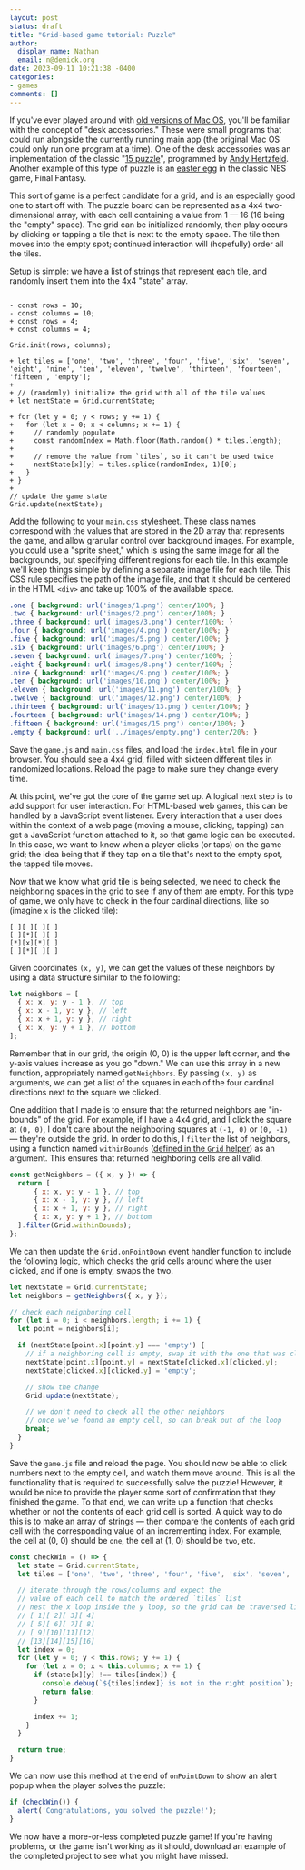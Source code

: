 ```yaml
---
layout: post
status: draft
title: "Grid-based game tutorial: Puzzle"
author:
  display_name: Nathan
  email: n@demick.org
date: 2023-09-11 10:21:38 -0400
categories:
- games
comments: []
---
```

If you've ever played around with [old versions of Mac OS](https://infinitemac.org/), you'll be familiar with the concept of "desk accessories." These were small programs that could run alongside the currently running main app (the original Mac OS could only run one program at a time). One of the desk accessories was an implementation of the classic "[15 puzzle](https://en.wikipedia.org/wiki/15_puzzle)", programmed by [Andy Hertzfeld](https://www.folklore.org/StoryView.py?project=Macintosh&story=Puzzle.txt). Another example of this type of puzzle is an [easter egg](https://finalfantasy.fandom.com/wiki/15_Puzzle) in the classic NES game, Final Fantasy.

This sort of game is a perfect candidate for a grid, and is an especially good one to start off with. The puzzle board can be represented as a 4x4 two-dimensional array, with each cell containing a value from 1 &mdash; 16 (16 being the "empty" space). The grid can be initialized randomly, then play occurs by clicking or tapping a tile that is next to the empty space. The tile then moves into the empty spot; continued interaction will (hopefully) order all the tiles.

Setup is simple: we have a list of strings that represent each tile, and randomly insert them into the 4x4 "state" array.

<pre><code class="language-diff-javascript diff-highlight">
- const rows = 10;
- const columns = 10;
+ const rows = 4;
+ const columns = 4;

Grid.init(rows, columns);

+ let tiles = ['one', 'two', 'three', 'four', 'five', 'six', 'seven', 'eight', 'nine', 'ten', 'eleven', 'twelve', 'thirteen', 'fourteen', 'fifteen', 'empty'];
+ 
+ // (randomly) initialize the grid with all of the tile values
+ let nextState = Grid.currentState;

+ for (let y = 0; y < rows; y += 1) {
+   for (let x = 0; x < columns; x += 1) {
+     // randomly populate
+     const randomIndex = Math.floor(Math.random() * tiles.length);
+
+     // remove the value from `tiles`, so it can't be used twice
+     nextState[x][y] = tiles.splice(randomIndex, 1)[0];
+   }
+ }
+ 
// update the game state
Grid.update(nextState);
</code></pre>

Add the following to your `main.css` stylesheet. These class names correspond with the values that are stored in the 2D array that represents the game, and allow granular control over background images. For example, you could use a "sprite sheet," which is using the same image for all the backgrounds, but specifying different regions for each tile. In this example we'll keep things simple by defining a separate image file for each tile. This CSS rule specifies the path of the image file, and that it should be centered in the HTML `<div>` and take up 100% of the available space.

```css
.one { background: url('images/1.png') center/100%; }
.two { background: url('images/2.png') center/100%; }
.three { background: url('images/3.png') center/100%; }
.four { background: url('images/4.png') center/100%; }
.five { background: url('images/5.png') center/100%; }
.six { background: url('images/6.png') center/100%; }
.seven { background: url('images/7.png') center/100%; }
.eight { background: url('images/8.png') center/100%; }
.nine { background: url('images/9.png') center/100%; }
.ten { background: url('images/10.png') center/100%; }
.eleven { background: url('images/11.png') center/100%; }
.twelve { background: url('images/12.png') center/100%; }
.thirteen { background: url('images/13.png') center/100%; }
.fourteen { background: url('images/14.png') center/100%; }
.fifteen { background: url('images/15.png') center/100%; }
.empty { background: url('../images/empty.png') center/20%; }
```

Save the `game.js` and `main.css` files, and load the `index.html` file in your browser. You should see a 4x4 grid, filled with sixteen different tiles in randomized locations. Reload the page to make sure they change every time.

At this point, we've got the core of the game set up. A logical next step is to add support for user interaction. For HTML-based web games, this can be handled by a JavaScript event listener. Every interaction that a user does within the context of a web page (moving a mouse, clicking, tapping) can get a JavaScript function attached to it, so that game logic can be executed. In this case, we want to know when a player clicks (or taps) on the game grid; the idea being that if they tap on a tile that's next to the empty spot, the tapped tile moves.

Now that we know what grid tile is being selected, we need to check the neighboring spaces in the grid to see if any of them are empty. For this type of game, we only have to check in the four cardinal directions, like so (imagine `x` is the clicked tile):

```
[ ][ ][ ][ ]
[ ][*][ ][ ]
[*][x][*][ ]
[ ][*][ ][ ]
```

Given coordinates `(x, y)`, we can get the values of these neighbors by using a data structure similar to the following:

```javascript
let neighbors = [
  { x: x, y: y - 1 }, // top
  { x: x - 1, y: y }, // left
  { x: x + 1, y: y }, // right
  { x: x, y: y + 1 }, // bottom
];
```

Remember that in our grid, the origin (0, 0) is the upper left corner, and the y-axis values increase as you go "down." We can use this array in a new function, appropriately named `getNeighbors`. By passing `(x, y)` as arguments, we can get a list of the squares in each of the four cardinal directions next to the square we clicked.

 One addition that I made is to ensure that the returned neighbors are "in-bounds" of the grid. For example, if I have a 4x4 grid, and I click the square at `(0, 0)`, I don't care about the neighboring squares at `(-1, 0)` or `(0, -1)` &mdash; they're outside the grid. In order to do this, I `filter` the list of neighbors, using a function named `withinBounds` ([defined in the `Grid` helper](https://github.com/endemic/gridjs/blob/main/grid.js#L78-L80)) as an argument. This ensures that returned neighboring cells are all valid.

```javascript
const getNeighbors = ({ x, y }) => {
  return [
      { x: x, y: y - 1 }, // top
      { x: x - 1, y: y }, // left
      { x: x + 1, y: y }, // right
      { x: x, y: y + 1 }, // bottom
  ].filter(Grid.withinBounds);
};
```

We can then update the `Grid.onPointDown` event handler function to include the following logic, which checks the grid cells around where the user clicked, and if one is empty, swaps the two.

```javascript
let nextState = Grid.currentState;
let neighbors = getNeighbors({ x, y });

// check each neighboring cell
for (let i = 0; i < neighbors.length; i += 1) {
  let point = neighbors[i];

  if (nextState[point.x][point.y] === 'empty') {
    // if a neighboring cell is empty, swap it with the one that was clicked
    nextState[point.x][point.y] = nextState[clicked.x][clicked.y];
    nextState[clicked.x][clicked.y] = 'empty';

    // show the change
    Grid.update(nextState);

    // we don't need to check all the other neighbors
    // once we've found an empty cell, so can break out of the loop
    break;
  }
}
```

Save the `game.js` file and reload the page. You should now be able to click numbers next to the empty cell, and watch them move around. This is all the functionality that is required to successfully solve the puzzle! However, it would be nice to provide the player some sort of confirmation that they finished the game. To that end, we can write up a function that checks whether or not the contents of each grid cell is sorted. A quick way to do this is to make an array of strings &mdash; then compare the contents of each grid cell with the corresponding value of an incrementing index. For example, the cell at (0, 0) should be `one`, the cell at (1, 0) should be `two`, etc.

```javascript
const checkWin = () => {
  let state = Grid.currentState;
  let tiles = ['one', 'two', 'three', 'four', 'five', 'six', 'seven', 'eight', 'nine', 'ten', 'eleven', 'twelve', 'thirteen', 'fourteen', 'fifteen', 'empty'];

  // iterate through the rows/columns and expect the
  // value of each cell to match the ordered `tiles` list
  // nest the x loop inside the y loop, so the grid can be traversed like this:
  // [ 1][ 2][ 3][ 4]
  // [ 5][ 6][ 7][ 8]
  // [ 9][10][11][12]
  // [13][14][15][16]
  let index = 0;
  for (let y = 0; y < this.rows; y += 1) {
    for (let x = 0; x < this.columns; x += 1) {
      if (state[x][y] !== tiles[index]) {
        console.debug(`${tiles[index]} is not in the right position`);
        return false;
      }

      index += 1;
    }
  }

  return true;
}
```

We can now use this method at the end of `onPointDown` to show an alert popup when the player solves the puzzle:

```javascript
if (checkWin()) {
  alert('Congratulations, you solved the puzzle!');
}
```

We now have a more-or-less completed puzzle game! If you're having problems, or the game isn't working as it should, download an example of the completed project to see what you might have missed.
